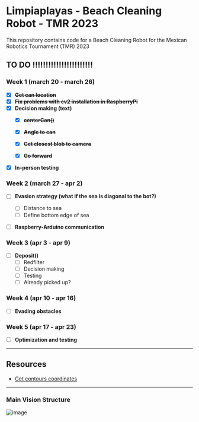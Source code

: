 # Limpiaplayas - Beach Cleaning Robot - TMR 2023
This repository contains code for a Beach Cleaning Robot for the Mexican Robotics Tournament (TMR) 2023


## TO DO !!!!!!!!!!!!!!!!!!!!!!!

### Week 1  (march 20 - march 26)
- [x] ~~**Get can location**~~
- [x] ~~**Fix problems with cv2 installation in RaspberryPi**~~
- [x] **Decision making (text)**
  - [x] ~~**centerCan()**~~
  - [x] ~~**Angle to can**~~
  - [x] ~~**Get closest blob to camera**~~
  
  - [x] ~~**Go forward**~~

  
- [x] **In-person testing**

### Week 2 (march 27 - apr 2)
- [ ] **Evasion strategy (what if the sea is diagonal to the bot?)**
  - [ ] Distance to sea
  - [ ] Define bottom edge of sea
- [ ]  **Raspberry-Arduino communication**


### Week 3 (apr 3 - apr 9)
- [ ] **Deposit()**
  - [ ] Redfilter
  - [ ] Decision making
  - [ ] Testing
  - [ ] Already picked up?
  
### Week 4 (apr 10 - apr 16)
- [ ] **Evading obstacles**

### Week 5 (apr 17 - apr 23)
- [ ] **Optimization and testing**

---

## Resources
- [Get contours coordinates](https://www.geeksforgeeks.org/find-co-ordinates-of-contours-using-opencv-python/)

---




### Main Vision Structure
![image](https://user-images.githubusercontent.com/105238261/224566460-38978fe1-16b6-4031-8511-14af33802da2.png)



